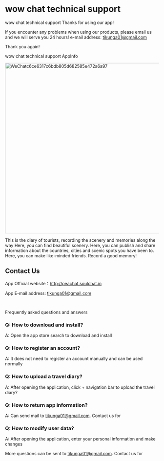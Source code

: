 # wow chat technical support


wow chat technical support
Thanks for using our app!


If you encounter any problems when using our products, please email us and we will serve you 24 hours!
e-mail address: tikunga01@gmail.com


Thank you again!


wow chat technical support
AppInfo


<img width="558" alt="WeChatc6ce6317c6bdb805d682585e472a6a97" src="https://user-images.githubusercontent.com/36095568/168554910-d5cd2b3f-1e2d-4e74-bbfc-cf90e75a7600.png">


This is the diary of tourists, recording the scenery and memories along the way
Here, you can find beautiful scenery.
Here, you can publish and share information about the countries, cities and scenic spots you have been to.
Here, you can make like-minded friends.
Record a good memory!

## Contact Us

App Official website：http://peachat.soulchat.in

App E-mail address: tikunga01@gmail.com

 

Frequently asked questions and answers
### Q: How to download and install?

A: Open the app store search to download and install

### Q: How to register an account?

A: It does not need to register an account manually and can be used normally

### Q: How to upload a travel diary?

A: After opening the application, click + navigation bar to upload the travel diary?

### Q: How to return app information?

A: Can send mail to tikunga01@gmail.com. Contact us for

### Q: How to modify user data?

A: After opening the application, enter your personal information and make changes

More questions can be sent to tikunga01@gmail.com. Contact us for
